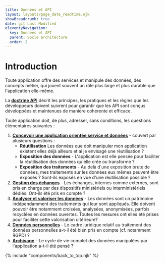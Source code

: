 ```yaml
---
title: Données et API
layout: layouts/page_date_readtime.njk
showBreadcrumb: true
date: git Last Modified
eleventyNavigation:
  key: Données et API
  parent: Socle architecture
  order: 2
---
```


# Introduction

Toute application offre des services et manipule des données, des concepts métier, qui jouent souvent un rôle plus large et plus durable que l'application elle-même. 

La [**doctrine API**](../../2-donnees-et-api/3-strategie-api/introduction/) décrit les principes, les pratiques et les règles que les développeurs doivent suivrent pour garantir que les API sont conçus développées et maintenues de manière cohérente et efficace.

Toute application doit, de plus, adresser, sans conditions, les questions élémentaires suivantes :

1. [**Concevoir une application orientée service et données**](../1-donnees-et-services/) - couvert par plusieurs questions :
   -  **Réutilisation** Les données que doit manipuler mon application existent elles déjà ailleurs et ai je envisagé une réutilisation ?
   -  **Exposition des données** - L'application est elle pensée pour faciliter la réutilisation des données qu'elle crée ou transforme ?
   -  **Exposition des traitements** - Au delà d'une exposition brute de données, mes traitements sur les données eux mêmes peuvent être exposés ? Sont-ils exposés en vue d'une réutilisation possible ?
1. [**Gestion des échanges**](../2-gestion-des-echanges/) - Les échanges, internes comme externes, sont pris en charge par des dispositifs ministériels ou interministériels dédiés. Ont-ils été pris en compte ?
2. [**Analyser et valoriser les données**](../4-analyser-et-valoriser-les-donnees/) - Les données sont un patrimoine indépendamment des traitements qui leur sont appliqués. Elle doivent pouvoir être notamment croisées, analysées, anonymisées, parfois recyclées en données ouvertes. Toutes les mesures ont elles été prises pour faciliter cette valorisation ultérieure?
3. [**Données personnelles**](../../../6-socle-de-securite/donnees-personnelles/) - Le cadre juridique relatif au traitement des données personnelles a-t-il été bien pris en compte (cf. notamment RGPD) ?
4. [**Archivage**](../6-cycle-de-vie/) - Le cycle de vie complet des données manipulées par l'application a-t-il été pensé ?


{% include "components/back_to_top.njk" %}
